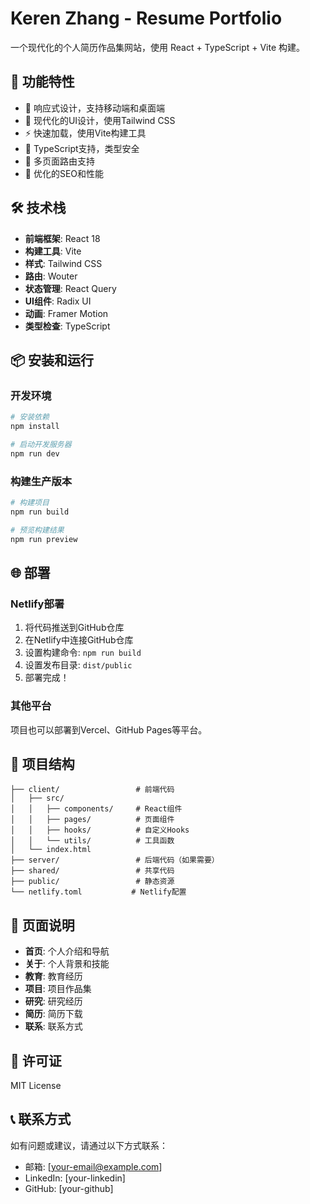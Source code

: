 # Keren Zhang - Resume Portfolio

一个现代化的个人简历作品集网站，使用 React + TypeScript + Vite 构建。

## 🚀 功能特性

- 📱 响应式设计，支持移动端和桌面端
- 🎨 现代化的UI设计，使用Tailwind CSS
- ⚡ 快速加载，使用Vite构建工具
- 🔧 TypeScript支持，类型安全
- 📄 多页面路由支持
- 🎯 优化的SEO和性能

## 🛠️ 技术栈

- **前端框架**: React 18
- **构建工具**: Vite
- **样式**: Tailwind CSS
- **路由**: Wouter
- **状态管理**: React Query
- **UI组件**: Radix UI
- **动画**: Framer Motion
- **类型检查**: TypeScript

## 📦 安装和运行

### 开发环境

```bash
# 安装依赖
npm install

# 启动开发服务器
npm run dev
```

### 构建生产版本

```bash
# 构建项目
npm run build

# 预览构建结果
npm run preview
```

## 🌐 部署

### Netlify部署

1. 将代码推送到GitHub仓库
2. 在Netlify中连接GitHub仓库
3. 设置构建命令: `npm run build`
4. 设置发布目录: `dist/public`
5. 部署完成！

### 其他平台

项目也可以部署到Vercel、GitHub Pages等平台。

## 📁 项目结构

```
├── client/                 # 前端代码
│   ├── src/
│   │   ├── components/     # React组件
│   │   ├── pages/          # 页面组件
│   │   ├── hooks/          # 自定义Hooks
│   │   └── utils/          # 工具函数
│   └── index.html
├── server/                 # 后端代码（如果需要）
├── shared/                 # 共享代码
├── public/                 # 静态资源
└── netlify.toml           # Netlify配置
```

## 🎨 页面说明

- **首页**: 个人介绍和导航
- **关于**: 个人背景和技能
- **教育**: 教育经历
- **项目**: 项目作品集
- **研究**: 研究经历
- **简历**: 简历下载
- **联系**: 联系方式

## 📄 许可证

MIT License

## 📞 联系方式

如有问题或建议，请通过以下方式联系：

- 邮箱: [your-email@example.com]
- LinkedIn: [your-linkedin]
- GitHub: [your-github]
